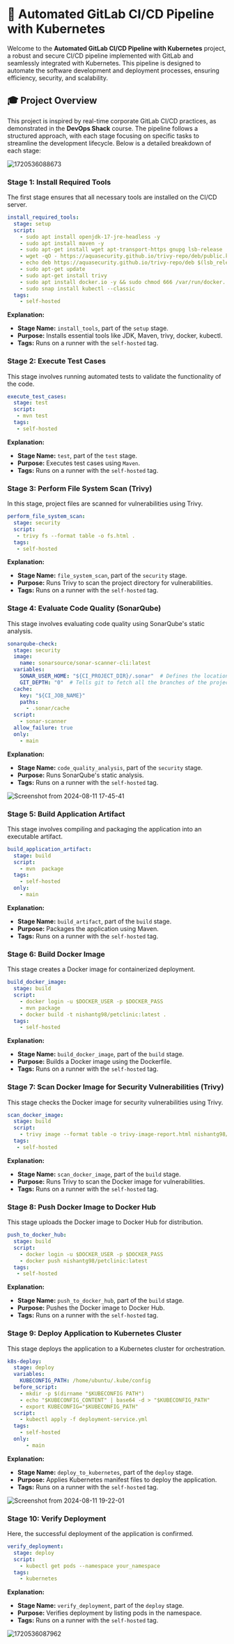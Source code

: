 
# 🚀 Automated GitLab CI/CD Pipeline with Kubernetes

Welcome to the **Automated GitLab CI/CD Pipeline with Kubernetes** project, a robust and secure CI/CD pipeline implemented with GitLab and seamlessly integrated with Kubernetes. This pipeline is designed to automate the software development and deployment processes, ensuring efficiency, security, and scalability.

## 🎓 Project Overview
This project is inspired by real-time corporate GitLab CI/CD practices, as demonstrated in the **DevOps Shack** course. The pipeline follows a structured approach, with each stage focusing on specific tasks to streamline the development lifecycle. Below is a detailed breakdown of each stage:

![1720536088673](https://github.com/user-attachments/assets/3502e07c-5575-4ef6-9c58-184a30c5dff4)


### Stage 1: Install Required Tools
The first stage ensures that all necessary tools are installed on the CI/CD server.

```yaml
install_required_tools:
  stage: setup
  script:
    - sudo apt install openjdk-17-jre-headless -y
    - sudo apt install maven -y
    - sudo apt-get install wget apt-transport-https gnupg lsb-release
    - wget -qO - https://aquasecurity.github.io/trivy-repo/deb/public.key | sudo apt-key add -
    - echo deb https://aquasecurity.github.io/trivy-repo/deb $(lsb_release -sc) main | sudo tee -a /etc/apt/sources.list.d/trivy.list
    - sudo apt-get update
    - sudo apt-get install trivy
    - sudo apt install docker.io -y && sudo chmod 666 /var/run/docker. sock
    - sudo snap install kubectl --classic
  tags:
    - self-hosted
```

**Explanation:**
- **Stage Name:** `install_tools`, part of the `setup` stage.
- **Purpose:** Installs essential tools like JDK, Maven, trivy, docker, kubectl.
- **Tags:** Runs on a runner with the `self-hosted` tag.


### Stage 2: Execute Test Cases
This stage involves running automated tests to validate the functionality of the code.

```yaml
execute_test_cases:
  stage: test
  script:
   - mvn test
  tags:
   - self-hosted
```

**Explanation:**
- **Stage Name:** `test`, part of the `test` stage.
- **Purpose:** Executes test cases using `Maven`.
- **Tags:** Runs on a runner with the `self-hosted` tag.

### Stage 3: Perform File System Scan (Trivy)
In this stage, project files are scanned for vulnerabilities using Trivy.

```yaml
perform_file_system_scan:
  stage: security
  script:
   - trivy fs --format table -o fs.html .
  tags:
   - self-hosted
```

**Explanation:**
- **Stage Name:** `file_system_scan`, part of the `security` stage.
- **Purpose:** Runs Trivy to scan the project directory for vulnerabilities.
- **Tags:** Runs on a runner with the `self-hosted` tag.

### Stage 4: Evaluate Code Quality (SonarQube)
This stage involves evaluating code quality using SonarQube's static analysis.

```yaml
sonarqube-check:
  stage: security  
  image: 
    name: sonarsource/sonar-scanner-cli:latest
  variables:
    SONAR_USER_HOME: "${CI_PROJECT_DIR}/.sonar"  # Defines the location of the analysis task cache
    GIT_DEPTH: "0"  # Tells git to fetch all the branches of the project, required by the analysis task
  cache:
    key: "${CI_JOB_NAME}"
    paths:
      - .sonar/cache
  script: 
    - sonar-scanner
  allow_failure: true
  only:
    - main
```

**Explanation:**
- **Stage Name:** `code_quality_analysis`, part of the `security` stage.
- **Purpose:** Runs SonarQube's static analysis.
- **Tags:** Runs on a runner with the `self-hosted` tag.

![Screenshot from 2024-08-11 17-45-41](https://github.com/user-attachments/assets/5a6eb2e1-78e4-4216-af46-6e9def40f44f)


### Stage 5: Build Application Artifact
This stage involves compiling and packaging the application into an executable artifact.

```yaml
build_application_artifact:
  stage: build
  script:
    - mvn  package
  tags:
    - self-hosted
  only:
    - main
```

**Explanation:**
- **Stage Name:** `build_artifact`, part of the `build` stage.
- **Purpose:** Packages the application using Maven.
- **Tags:** Runs on a runner with the `self-hosted` tag.


### Stage 6: Build Docker Image
This stage creates a Docker image for containerized deployment.

```yaml
build_docker_image:
  stage: build
  script:
    - docker login -u $DOCKER_USER -p $DOCKER_PASS
    - mvn package  
    - docker build -t nishantg98/petclinic:latest .
  tags:
    - self-hosted
```

**Explanation:**
- **Stage Name:** `build_docker_image`, part of the `build` stage.
- **Purpose:** Builds a Docker image using the Dockerfile.
- **Tags:** Runs on a runner with the `self-hosted` tag.

### Stage 7: Scan Docker Image for Security Vulnerabilities (Trivy)
This stage checks the Docker image for security vulnerabilities using Trivy.

```yaml
scan_docker_image:
  stage: build
  script:
    - trivy image --format table -o trivy-image-report.html nishantg98/boardgame:latest 
  tags:
   - self-hosted
```

**Explanation:**
- **Stage Name:** `scan_docker_image`, part of the `build` stage.
- **Purpose:** Runs Trivy to scan the Docker image for vulnerabilities.
- **Tags:** Runs on a runner with the `self-hosted` tag.

### Stage 8: Push Docker Image to Docker Hub
This stage uploads the Docker image to Docker Hub for distribution.

```yaml
push_to_docker_hub:
  stage: build
  script:
    - docker login -u $DOCKER_USER -p $DOCKER_PASS
    - docker push nishantg98/petclinic:latest
  tags:
   - self-hosted
```

**Explanation:**
- **Stage Name:** `push_to_docker_hub`, part of the `build` stage.
- **Purpose:** Pushes the Docker image to Docker Hub.
- **Tags:** Runs on a runner with the `self-hosted` tag.

### Stage 9: Deploy Application to Kubernetes Cluster
This stage deploys the application to a Kubernetes cluster for orchestration.

```yaml
k8s-deploy:
  stage: deploy 
  variables:
    KUBECONFIG_PATH: /home/ubuntu/.kube/config
  before_script:
    - mkdir -p $(dirname "$KUBECONFIG PATH")
    - echo "$KUBECONFIG_CONTENT" | base64 -d > "$KUBECONFIG_PATH"
    - export KUBECONFIG="$KUBECONFIG_PATH" 
  script:
    - kubectl apply -f deployment-service.yml 
  tags:
    - self-hosted 
  only: 
      - main
```

**Explanation:**
- **Stage Name:** `deploy_to_kubernetes`, part of the `deploy` stage.
- **Purpose:** Applies Kubernetes manifest files to deploy the application.
- **Tags:** Runs on a runner with the `self-hosted` tag.

![Screenshot from 2024-08-11 19-22-01](https://github.com/user-attachments/assets/788b90cc-fa1b-4be3-bf05-d16e52169e09)


### Stage 10: Verify Deployment
Here, the successful deployment of the application is confirmed.

```yaml
verify_deployment:
  stage: deploy
  script:
    - kubectl get pods --namespace your_namespace
  tags:
    - kubernetes
```

**Explanation:**
- **Stage Name:** `verify_deployment`, part of the `deploy` stage.
- **Purpose:** Verifies deployment by listing pods in the namespace.
- **Tags:** Runs on a runner with the `self-hosted` tag.

![1720536087962](https://github.com/user-attachments/assets/509241e3-340f-41d6-bd4f-79dbaea058f9)


##

